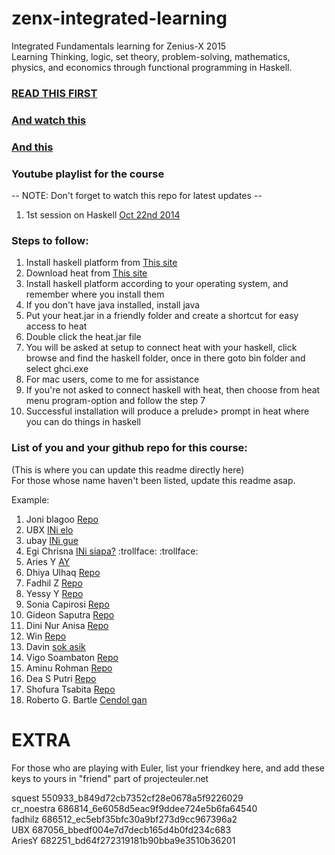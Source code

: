 zenx-integrated-learning
========================

Integrated Fundamentals learning for Zenius-X 2015  
Learning Thinking, logic, set theory, problem-solving, mathematics, physics, and economics through functional programming in Haskell.  

### <a href ="https://code.org/quotes" target="_blank">READ THIS FIRST</a>

### <a href="http://www.youtube.com/watch?v=Ia55clAtdMs" target="_blank">And watch this</a>
### <a href="http://www.youtube.com/watch?v=IY7EsTnUSxY" target="_blank">And this</a>

### Youtube playlist for the course

-- NOTE: Don't forget to watch this repo for latest updates --

1. 1st session on Haskell <a href="https://www.youtube.com/playlist?list=PLlTjr2CPUG1-2Ajrafgq7Wkd1JbYBMBDb" target="_blank">Oct 22nd 2014</a>


### Steps to follow:

1. Install haskell platform from <a href="http://www.haskell.org/platform/">This site</a>  
2. Download heat from <a href="http://www.cs.kent.ac.uk/projects/heat/">This site</a>  
3. Install haskell platform according to your operating system, and remember where you install them  
4. If you don't have java installed, install java  
5. Put your heat.jar in a friendly folder and create a shortcut for easy access to heat  
6. Double click the heat.jar file  
7. You will be asked at setup to connect heat with your haskell, click browse and find the haskell folder, once in there goto bin folder and select ghci.exe  
8. For mac users, come to me for assistance  
9. If you're not asked to connect haskell with heat, then choose from heat menu program-option and follow the step 7  
10. Successful installation will produce a prelude> prompt in heat where you can do things in haskell  

### List of you and your github repo for this course:

(This is where you can update this readme directly here)  
For those whose name haven't been listed, update this readme asap.

Example:

1. Joni blagoo <a href="https://github.com/squest/zenx-integrated-learning">Repo</a>
2. UBX  <a href="https://github.com/u-b-x/ini-yazid.git">INi elo </a>
3. ubay <a href="begobegoan.com">INi gue </a>
4. Egi Chrisna <a href="https://github.com/crisna34/roomtry.git">INi siapa?</a> :trollface: :trollface:
5. Aries Y <a href="https://github.com/ariesyuangga/AY.git">AY</a>
6. Dhiya Ulhaq <a href="https://github.com/Dhiiyaur/Zen-Repo">Repo</a>
7. Fadhil Z <a href="https://github.com/fadhilz/FZ.git"> Repo </a>
8. Yessy Y <a href="https://github.com/yessyysp/FZ.git">Repo</a>
9. Sonia Capirosi <a href="https://github.com/SoniaCapirosi">Repo</a>
10. Gideon Saputra <a href="https://github.com/GideonSaputra/Hello.git">Repo</a>
11. Dini Nur Anisa <a href="https://github.com/DiniNurAnisa">Repo</a>
12. Win <a href="https://github.com/Focrsfer">Repo</a>
13. Davin <a href="https://github.com/daviiinnn/dizqar.git">sok asik</a>
14. Vigo Soambaton <a href="https://github.com/oambaton/oambaton.git"> Repo </a>
15. Aminu Rohman <a href="https://github.com/oman/zenx-integrated-learning">Repo</a>
16. Dea S Putri <a href="https://github.com/deasputri/zenx-integrated-learning">Repo</a>
17. Shofura Tsabita <a href="https://github.com/deasputri/zenx-integrated-learning">Repo</a>
18. Roberto G. Bartle <a href="http://en.wikipedia.org/wiki/Robert_G._Bartle">Cendol gan</a>

# EXTRA

For those who are playing with Euler, list your friendkey here, and add these keys to yours in "friend" part of projecteuler.net

squest 550933_b849d72cb7352cf28e0678a5f9226029  
cr_noestra 686814_6e6058d5eac9f9ddee724e5b6fa64540  
fadhilz 686512_ec5ebf35bfc30a9bf273d9cc967396a2  
UBX 687056_bbedf004e7d7decb165d4b0fd234c683  
AriesY 682251_bd64f272319181b90bba9e3510b36201

